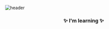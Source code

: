 ![header](https://capsule-render.vercel.app/api?type=waving&color=b7acfa&height=300&section=header&text=circle-done&fontSize=90&fontColor=fff)

<div align="center">
  <h3>✨ I'm learning ✨</h3>
</div>


<!--
**DahamWeon/DahamWeon** is a ✨ _special_ ✨ repository because its `README.md` (this file) appears on your GitHub profile.

Here are some ideas to get you started:

- 🔭 I’m currently working on ...
- 🌱 I’m currently learning ...
- 👯 I’m looking to collaborate on ...
- 🤔 I’m looking for help with ...
- 💬 Ask me about ...
- 📫 How to reach me: ...
- 😄 Pronouns: ...
- ⚡ Fun fact: ...
-->
